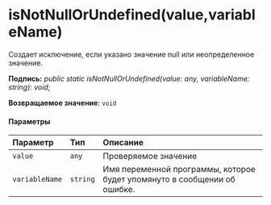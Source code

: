# <a name="isnotnullorundefinedvaluevariablename"></a>isNotNullOrUndefined(value,variableName)




Создает исключение, если указано значение null или неопределенное значение.

**Подпись:** _public static isNotNullOrUndefined(value: any, variableName: string): void;_

**Возвращаемое значение**: `void`





#### <a name="parameters"></a>Параметры


| Параметр    | Тип    | Описание |
|:-------------|:---------------|:------------|
| `value`    | `any` | Проверяемое значение |
| `variableName`    | `string` | Имя переменной программы, которое будет упомянуто в сообщении об ошибке. |


